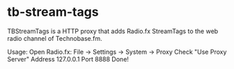 tb-stream-tags
==============
TBStreamTags is a HTTP proxy that adds Radio.fx StreamTags to the web radio channel of Technobase.fm.

Usage:
Open Radio.fx:
File -> Settings -> System -> Proxy
Check "Use Proxy Server"
Address 127.0.0.1
Port 8888
Done!
